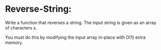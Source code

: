 # Reverse-String:

Write a function that reverses a string. The input string is given as an array of characters s.

You must do this by modifying the input array in-place with O(1) extra memory.
